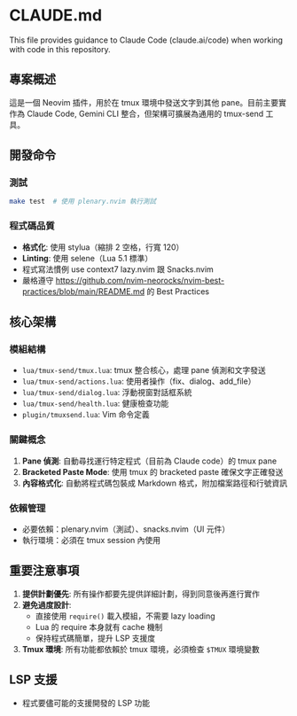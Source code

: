 # CLAUDE.md

This file provides guidance to Claude Code (claude.ai/code) when working with code in this repository.

## 專案概述

這是一個 Neovim 插件，用於在 tmux 環境中發送文字到其他 pane。目前主要實作為 Claude Code, Gemini CLI 整合，但架構可擴展為通用的 tmux-send 工具。

## 開發命令

### 測試

```bash
make test  # 使用 plenary.nvim 執行測試
```

### 程式碼品質

- **格式化**: 使用 stylua（縮排 2 空格，行寬 120）
- **Linting**: 使用 selene（Lua 5.1 標準）
- 程式寫法慣例 use context7 lazy.nvim 跟 Snacks.nvim
- 嚴格遵守 https://github.com/nvim-neorocks/nvim-best-practices/blob/main/README.md 的 Best Practices

## 核心架構

### 模組結構

- `lua/tmux-send/tmux.lua`: tmux 整合核心，處理 pane 偵測和文字發送
- `lua/tmux-send/actions.lua`: 使用者操作（fix、dialog、add_file）
- `lua/tmux-send/dialog.lua`: 浮動視窗對話框系統
- `lua/tmux-send/health.lua`: 健康檢查功能
- `plugin/tmuxsend.lua`: Vim 命令定義

### 關鍵概念

1. **Pane 偵測**: 自動尋找運行特定程式（目前為 Claude code）的 tmux pane
2. **Bracketed Paste Mode**: 使用 tmux 的 bracketed paste 確保文字正確發送
3. **內容格式化**: 自動將程式碼包裝成 Markdown 格式，附加檔案路徑和行號資訊

### 依賴管理

- 必要依賴：plenary.nvim（測試）、snacks.nvim（UI 元件）
- 執行環境：必須在 tmux session 內使用

## 重要注意事項

1. **提供計劃優先**: 所有操作都要先提供詳細計劃，得到同意後再進行實作
2. **避免過度設計**: 
   - 直接使用 `require()` 載入模組，不需要 lazy loading
   - Lua 的 require 本身就有 cache 機制
   - 保持程式碼簡單，提升 LSP 支援度
3. **Tmux 環境**: 所有功能都依賴於 tmux 環境，必須檢查 `$TMUX` 環境變數

## LSP 支援

- 程式要儘可能的支援開發的 LSP 功能